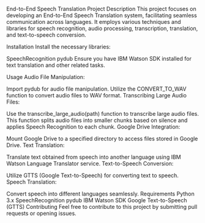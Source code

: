 
End-to-End Speech Translation Project
Description
This project focuses on developing an End-to-End Speech Translation system, facilitating seamless communication across languages. It employs various techniques and libraries for speech recognition, audio processing, transcription, translation, and text-to-speech conversion.

Installation
Install the necessary libraries:

SpeechRecognition
pydub
Ensure you have IBM Watson SDK installed for text translation and other related tasks.

Usage
Audio File Manipulation:

Import pydub for audio file manipulation.
Utilize the CONVERT_TO_WAV function to convert audio files to WAV format.
Transcribing Large Audio Files:

Use the transcribe_large_audio(path) function to transcribe large audio files.
This function splits audio files into smaller chunks based on silence and applies Speech Recognition to each chunk.
Google Drive Integration:

Mount Google Drive to a specified directory to access files stored in Google Drive.
Text Translation:

Translate text obtained from speech into another language using IBM Watson Language Translator service.
Text-to-Speech Conversion:

Utilize GTTS (Google Text-to-Speech) for converting text to speech.
Speech Translation:

Convert speech into different languages seamlessly.
Requirements
Python 3.x
SpeechRecognition
pydub
IBM Watson SDK
Google Text-to-Speech (GTTS)
Contributing
Feel free to contribute to this project by submitting pull requests or opening issues.
